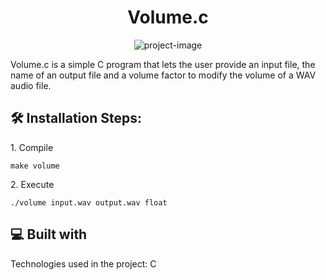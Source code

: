 <h1 align="center" id="title">Volume.c</h1>

<p align="center"><img src="https://socialify.git.ci/criveradom/volume/image?custom_language=C&amp;font=Raleway&amp;language=1&amp;name=1&amp;owner=1&amp;pattern=Floating+Cogs&amp;theme=Dark" alt="project-image"></p>

<p id="description">Volume.c is a simple C program that lets the user provide an input file, the name of an output file and a volume factor to modify the volume of a WAV audio file.</p>

<h2>🛠️ Installation Steps:</h2>

<p>1. Compile</p>

```
make volume
```

<p>2. Execute</p>

```
./volume input.wav output.wav float
```

  
  
<h2>💻 Built with</h2>

Technologies used in the project: C

